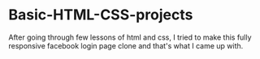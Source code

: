# Basic-HTML-CSS-projects
After going through few lessons of html and css, I tried to make this fully responsive facebook login page clone and that's what I came up with.  


